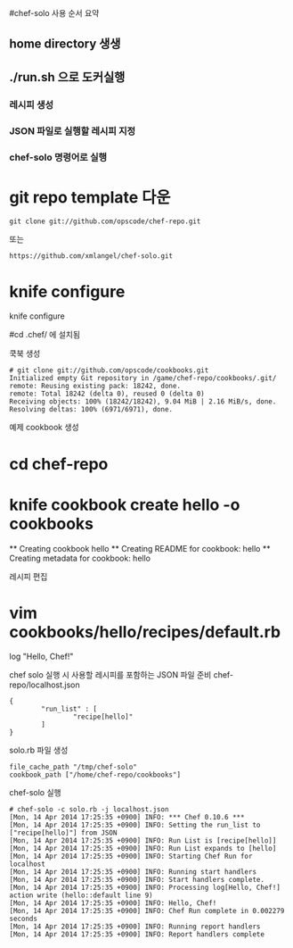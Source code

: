 #chef-solo 사용 순서 요약

## home directory 생생
## ./run.sh 으로 도커실행

### 레시피 생성
### JSON 파일로 실행할 레시피 지정
### chef-solo 명령어로 실행

# git repo template 다운

```
git clone git://github.com/opscode/chef-repo.git
```
또는
```
https://github.com/xmlangel/chef-solo.git
```

# knife configure
knife configure

#cd .chef/  에 설치됨

쿡북 생성
```
# git clone git://github.com/opscode/cookbooks.git
Initialized empty Git repository in /game/chef-repo/cookbooks/.git/
remote: Reusing existing pack: 18242, done.
remote: Total 18242 (delta 0), reused 0 (delta 0)
Receiving objects: 100% (18242/18242), 9.04 MiB | 2.16 MiB/s, done.
Resolving deltas: 100% (6971/6971), done.
```

예제 cookbook 생성
# cd chef-repo
# knife cookbook create hello -o cookbooks
** Creating cookbook hello
** Creating README for cookbook: hello
** Creating metadata for cookbook: hello

레시피 편집
# vim cookbooks/hello/recipes/default.rb

log "Hello, Chef!"

chef solo 실행 시 사용할 레시피를 포함하는 JSON 파일 준비
chef-repo/localhost.json
```
{
        "run_list" : [
                "recipe[hello]"
        ]
}
```
solo.rb 파일 생성
```
file_cache_path "/tmp/chef-solo"
cookbook_path ["/home/chef-repo/cookbooks"]
```
chef-solo 실행
```
# chef-solo -c solo.rb -j localhost.json
[Mon, 14 Apr 2014 17:25:35 +0900] INFO: *** Chef 0.10.6 ***
[Mon, 14 Apr 2014 17:25:35 +0900] INFO: Setting the run_list to ["recipe[hello]"] from JSON
[Mon, 14 Apr 2014 17:25:35 +0900] INFO: Run List is [recipe[hello]]
[Mon, 14 Apr 2014 17:25:35 +0900] INFO: Run List expands to [hello]
[Mon, 14 Apr 2014 17:25:35 +0900] INFO: Starting Chef Run for localhost
[Mon, 14 Apr 2014 17:25:35 +0900] INFO: Running start handlers
[Mon, 14 Apr 2014 17:25:35 +0900] INFO: Start handlers complete.
[Mon, 14 Apr 2014 17:25:35 +0900] INFO: Processing log[Hello, Chef!] action write (hello::default line 9)
[Mon, 14 Apr 2014 17:25:35 +0900] INFO: Hello, Chef!
[Mon, 14 Apr 2014 17:25:35 +0900] INFO: Chef Run complete in 0.002279 seconds
[Mon, 14 Apr 2014 17:25:35 +0900] INFO: Running report handlers
[Mon, 14 Apr 2014 17:25:35 +0900] INFO: Report handlers complete
```
